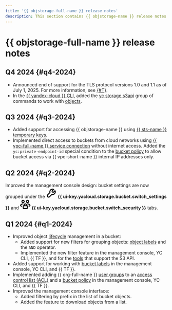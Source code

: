 ```yaml
---
title: '{{ objstorage-full-name }} release notes'
description: This section contains {{ objstorage-name }} release notes.
---
```


# {{ objstorage-full-name }} release notes

## Q4 2024 {#q4-2024}

* Announced end of support for the TLS protocol versions 1.0 and 1.1 as of July 1, 2025. For more information, see [{#T}](./concepts/tls.md).
* In the [{{ yandex-cloud }} CLI](../cli/quickstart.md), added the [yc storage s3api](../cli/cli-ref/storage/cli-ref/s3api/index.md) group of commands to work with [objects](./concepts/object.md).

## Q3 2024 {#q3-2024}

* Added support for accessing {{ objstorage-name }} using [{{ sts-name }} temporary keys](./operations/buckets/create-sts-key.md).
* Implemented direct access to buckets from cloud networks using [{{ vpc-full-name }} service connection](./operations/buckets/access-via-vpc.md) without internet access. Added the `yc:private-endpoint-id` special condition to the [bucket policy](./security/policy.md) to allow bucket access via {{ vpc-short-name }} internal IP addresses only.

## Q2 2024 {#q2-2024}

Improved the management console design: bucket settings are now grouped under the ![image](../_assets/console-icons/wrench.svg) **{{ ui-key.yacloud.storage.bucket.switch_settings }}** and ![image](../_assets/console-icons/persons-lock.svg) **{{ ui-key.yacloud.storage.bucket.switch_security }}** tabs.

## Q1 2024 {#q1-2024}

* Improved object [lifecycle](./concepts/lifecycles.md) management in a bucket:
  * Added support for new filters for grouping objects: [object labels](./concepts/tags.md#object-tags) and the `AND` operator.
  * Implemented the new filter feature in the management console, YC CLI, {{ TF }}, and for the [tools](./tools/) that support the S3 API.
* Added support for working with [bucket labels](./concepts/tags.md#bucket-tags) in the management console, YC CLI, and {{ TF }}.
* Implemented adding {{ org-full-name }} [user groups](../organization/concepts/groups.md) to an [access control list (ACL)](./security/acl.md) and a [bucket policy](./security/policy.md) in the management console, YC CLI, and {{ TF }}.
* Improved the management console interface:
  * Added filtering by prefix in the list of bucket objects.
  * Added the feature to download objects from a list.
